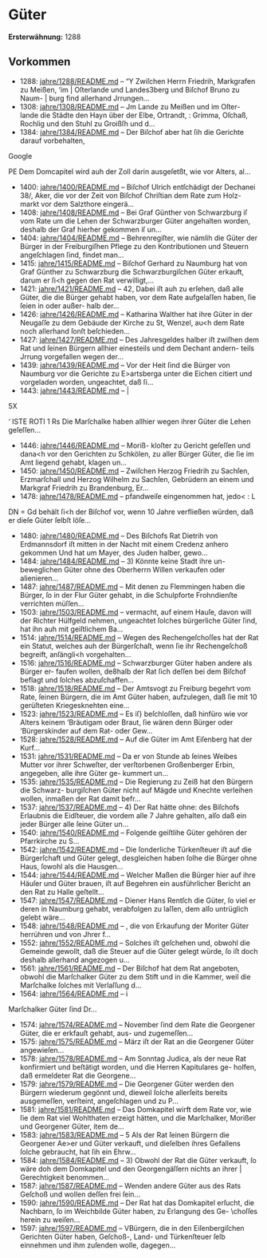 # Güter

**Ersterwähnung:** 1288

## Vorkommen
- 1288: [jahre/1288/README.md](../jahre/1288/README.md) – “Y Zwiſchen Herrn Friedrih, Markgrafen zu Meißen, ‘im
| Oſterlande und Landes3berg und Biſchof Bruno zu Naum-
| burg find allerhand Jrrungen...
- 1308: [jahre/1308/README.md](../jahre/1308/README.md) – Jm Lande zu Meißen und im Oſter-
lande die Städte den Hayn über der Elbe, Ortrandt, :
Grimma, Oſchaß, Rochlig und den Stuhl zu Groißſh und
d...
- 1384: [jahre/1384/README.md](../jahre/1384/README.md) – Der
Biſchof aber hat ſih die Gerichte darauf vorbehalten,

Google


PE
Dem Domcapitel wird auh der Zoll darin ausgeſetßt, wie
vor Alters, al...
- 1400: [jahre/1400/README.md](../jahre/1400/README.md) – Biſchof Ulrich entſchädigt der Dechanei 38/, Aker, die
vor der Zeit von Biſchof Chriſtian dem Rate zum Holz-
markt vor dem Salzthore eingerä...
- 1408: [jahre/1408/README.md](../jahre/1408/README.md) – Bei Graf Günther von Schwarzburg iſ vom Rate
um die Lehen der Schwarzburger Güter angehalten worden,
deshalb der Graf hierher gekommen iſ un...
- 1404: [jahre/1404/README.md](../jahre/1404/README.md) – Behrenregiſter, wie nämlih die Güter der Bürger in
der Freiburgiſhen Pflege zu den Kontributionen und
Steuern angeſchlagen ſind, findet man...
- 1415: [jahre/1415/README.md](../jahre/1415/README.md) – Biſchof Gerhard zu Naumburg hat von Graf Günther
zu Schwarzburg die Schwarzburgiſchen Güter erkauft,
darum er ſi<h gegen den Rat verwilligt,...
- 1421: [jahre/1421/README.md](../jahre/1421/README.md) – 42, Dabei iſt auh
zu erſehen, daß alle Güter, die die Bürger gehabt haben,
vor dem Rate aufgelaſſen haben, ſie ſeien in oder außer-
halb der...
- 1426: [jahre/1426/README.md](../jahre/1426/README.md) – Katharina Walther hat ihre Güter in der Neugaſſe zu
dem Gebäude der Kirche zu St, Wenzel, au<h dem Rate
noch allerhand ſonſt beſchieden...
- 1427: [jahre/1427/README.md](../jahre/1427/README.md) – Des Jahresgeldes halber iſt zwiſhen dem Rat und
ſeinen Bürgern allhier einesteils und dem Dechant andern-
teils Jrrung vorgefallen wegen der...
- 1439: [jahre/1439/README.md](../jahre/1439/README.md) – Vor der Heit ſind die Bürger von Naumburg vor
die Gerichte zu E>artsberga unter die Eichen citiert und
vorgeladen worden, ungeachtet, daß ſi...
- 1443: [jahre/1443/README.md](../jahre/1443/README.md) – |

5X


‘ ISTE ROTI
1 Rs
Die Marſchalke haben allhier wegen ihrer Güter die
Lehen geſeſſen...
- 1446: [jahre/1446/README.md](../jahre/1446/README.md) – Moriß-
kloſter zu Gericht geſeſſen und dana<h vor den Gerichten
zu Schkölen, zu aller Bürger Güter, die ſie im Amt
liegend gehabt, klagen un...
- 1450: [jahre/1450/README.md](../jahre/1450/README.md) – Zwiſchen Herzog Friedrih zu Sachſen, Erzmarſchall
und Herzog Wilhelm zu Sachſen, Gebrüdern an einem
und Markgraf Friedrih zu Brandenburg, Er...
- 1478: [jahre/1478/README.md](../jahre/1478/README.md) – pfandweiſe eingenommen hat, jedo<
: L


DN
= Gd
behält ſi<h der Biſchof vor, wenn 10 Jahre verfließen
würden, daß er dieſe Güter ſelbſt löſe...
- 1480: [jahre/1480/README.md](../jahre/1480/README.md) – Des Biſchofs Rat Dietrih von Erdmannsdorf iſt
mitten in der Nacht mit einem Credenz anhero gekommen
Und hat um Mayer, des Juden halber, gewo...
- 1484: [jahre/1484/README.md](../jahre/1484/README.md) – 3) Könnte keine Stadt ihre un-
beweglichen Güter ohne des Oberherrn Willen verkaufen
oder alienieren...
- 1487: [jahre/1487/README.md](../jahre/1487/README.md) – Mit denen zu Flemmingen haben die Bürger, ſo in
der Flur Güter gehabt, in die Schulpforte Frohndienſte
verrichten müſſen...
- 1503: [jahre/1503/README.md](../jahre/1503/README.md) – vermacht, auf einem Hauſe, davon
will der Richter Hülfgeld nehmen, ungeachtet ſolches
bürgerliche Güter ſind, hat ihn auh mit geiſtlichem Ba...
- 1514: [jahre/1514/README.md](../jahre/1514/README.md) – Wegen des Rechengeſchoſſes hat der Rat ein Statut,
welches auh der Bürgerſchaſt, wenn ſie ihr Rechengeſchoß
begreift, anſängli<h vorgehalten...
- 1516: [jahre/1516/README.md](../jahre/1516/README.md) – Schwarzburger Güter haben andere als Bürger er-
faufen wollen, de8halb der Rat ſich deſſen bei dem Biſchof
beflagt und ſolches abzuſchaffen...
- 1518: [jahre/1518/README.md](../jahre/1518/README.md) – Der Amtsvogt zu Freiburg begehrt vom Rate, ſeinen
Bürgern, die im Amt Güter haben, aufzulegen, daß ſie
mit 10 gerüſteten Kriegesknehten eine...
- 1523: [jahre/1523/README.md](../jahre/1523/README.md) – Es iſ} beſchloſſen, daß hinfüro wie vor Alters keinem
‘Bräutigam oder Braut, ſie wären denn Bürger oder
‘Bürgerskinder auf dem Rat- oder Gew...
- 1528: [jahre/1528/README.md](../jahre/1528/README.md) – Auf die Güter im Amt Eiſenberg hat der Kurf...
- 1531: [jahre/1531/README.md](../jahre/1531/README.md) – Da er von Stunde ab ſeines
Weibes Mutter vor ihrer Schweſter, der verſtorbenen
Großenberger Erbin, angegeben, alle ihre Güter ge-
kummert un...
- 1535: [jahre/1535/README.md](../jahre/1535/README.md) – Die Regierung zu Zeiß hat den Bürgern die Schwarz-
burgiſchen Güter nicht auf Mägde und Knechte verleihen
wollen, inmaßen der Rat damit befr...
- 1537: [jahre/1537/README.md](../jahre/1537/README.md) – 4) Der Rat hätte ohne: des Biſchofs Erlaubnis die
Eidſteuer, die vordem alle 7 Jahre gehalten, alſo daß ein
jeder Bürger alle ſeine Güter un...
- 1540: [jahre/1540/README.md](../jahre/1540/README.md) – Folgende geiſtlihe Güter gehören der Pfarrkirche zu
S...
- 1542: [jahre/1542/README.md](../jahre/1542/README.md) – Die ſonderliche Türkenſteuer iſt auf die Bürgerſchaft
und Güter gelegt, desgleichen haben ſolhe die Bürger
ohne Haus, ſowohl als die Hausgen...
- 1544: [jahre/1544/README.md](../jahre/1544/README.md) – Welcher Maßen die Bürger hier auf ihre Häuſer und
Güter brauen, iſt auf Begehren ein ausführlicher Bericht
an den Rat zu Halle geſtellt...
- 1547: [jahre/1547/README.md](../jahre/1547/README.md) – Diener Hans Rentſch die Güter, ſo viel er deren
in Naumburg gehabt, verabfolgen zu laſſen, dem alſo
untrüglich gelebt wäre...
- 1548: [jahre/1548/README.md](../jahre/1548/README.md) – , die von Erkaufung der Moriter
Güter herrühren und von Jhrer f...
- 1552: [jahre/1552/README.md](../jahre/1552/README.md) – Solches iſt geſchehen und, obwohl die Gemeinde gewollt,
daß die Steuer auf die Güter gelegt würde, ſo iſt doch
deshalb allerhand angezogen u...
- 1561: [jahre/1561/README.md](../jahre/1561/README.md) – Der Biſchof hat dem Rat angeboten, obwohl die
Marſchalker Güter zu dem Stift und in die Kammer,
weil die Marſchalke ſolches mit Verlaſſung d...
- 1564: [jahre/1564/README.md](../jahre/1564/README.md) – i

Marſchalker Güter ſind Dr...
- 1574: [jahre/1574/README.md](../jahre/1574/README.md) – November ſind dem Rate die Georgener
Güter, die er erkfauſt gehabt, aus- und zugemeſſen...
- 1575: [jahre/1575/README.md](../jahre/1575/README.md) – März iſt der Rat an die Georgener Güter
angewieſen...
- 1578: [jahre/1578/README.md](../jahre/1578/README.md) – Am Sonntag Judica, als der neue Rat konfirmiert
und beſtätigt worden, und die Herren Kapitulares ge-
holfen, daß ermeldeter Rat die Georgene...
- 1579: [jahre/1579/README.md](../jahre/1579/README.md) – Die Georgener Güter werden den Bürgern wiederum
gegönnt und, dieweil ſolche allerſeits bereits ausgemeſſen,
verſteint, angeſchlagen und zu P...
- 1581: [jahre/1581/README.md](../jahre/1581/README.md) – Das Domkapitel wirft dem Rate vor, wie ſie dem
Rat viel Wohlthaten erzeigt hätten, und die Marſchalker,
Morißer und Georgener Güter, item de...
- 1583: [jahre/1583/README.md](../jahre/1583/README.md) – 5 Als der Rat ſeinen Bürgern die Georgener Ae>er
und Güter verkauft, und dieſelben ihres Gefallens ſolche
gebraucht, hat ſih ein Ehrw...
- 1584: [jahre/1584/README.md](../jahre/1584/README.md) – 3) Obwohl der Rat die Güter verkauft, ſo wäre doh
dem Domkapitel und den Georgengäſſern nichts an ihrer |
Gerechtigkeit benommen...
- 1587: [jahre/1587/README.md](../jahre/1587/README.md) – Wenden andere Güter aus des Rats Geſchoß und wollen
deſſen frei ſein...
- 1590: [jahre/1590/README.md](../jahre/1590/README.md) – Der Rat hat das Domkapitel erſucht, die Nachbarn,
ſo im Weichbilde Güter haben, zu Erlangung des Ge-
\choſſes herein zu weiſen...
- 1597: [jahre/1597/README.md](../jahre/1597/README.md) – VBürgern, die in den Eiſenbergiſchen Gerichten Güter haben,
Geſchoß-, Land- und Türkenſteuer ſelb einnehmen und
ihm zuſenden wolle, dagegen...
